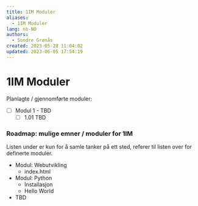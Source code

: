 ```yaml
---
title: 1IM Moduler
aliases: 
  - 1IM Moduler
lang: nb-NO
authors:
  - Sondre Grønås
created: 2023-05-28 11:04:02
updated: 2023-06-05 17:54:19
---
```

# 1IM Moduler
Planlagte / gjennomførte moduler:
- [ ] Modul 1 - TBD
	- [ ] 1.01 TBD

### Roadmap: mulige emner / moduler for 1IM
Listen under er kun for å samle tanker på ett sted, referer til listen over for definerte moduler.

- Modul: Webutvikling
	- index.html
- Modul: Python
	- Installasjon
	- Hello World
- TBD